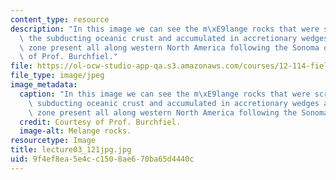 ```yaml
---
content_type: resource
description: "In this image we can see the m\xE9lange rocks that were scraped off\
  \ the subducting oceanic crust and accumulated in accretionary wedges at the subduction\
  \ zone present all along western North America following the Sonoma orogeny. Courtesy\
  \ of Prof. Burchfiel."
file: https://ol-ocw-studio-app-qa.s3.amazonaws.com/courses/12-114-field-geology-i-fall-2005/9f4ef8ea5e4cc1508ae670ba65d4440c_lecture03_121jpg.jpg
file_type: image/jpeg
image_metadata:
  caption: "In this image we can see the m\xE9lange rocks that were scraped off the\
    \ subducting oceanic crust and accumulated in accretionary wedges at the subduction\
    \ zone present all along western North America following the Sonoma orogeny."
  credit: Courtesy of Prof. Burchfiel.
  image-alt: Melange rocks.
resourcetype: Image
title: lecture03_121jpg.jpg
uid: 9f4ef8ea-5e4c-c150-8ae6-70ba65d4440c
---
```

